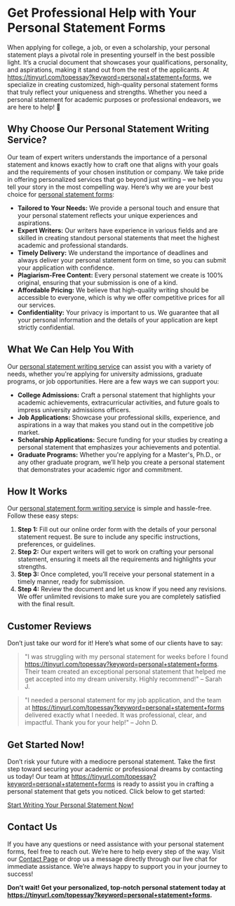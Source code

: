 # Get Professional Help with Your Personal Statement Forms

When applying for college, a job, or even a scholarship, your personal statement plays a pivotal role in presenting yourself in the best possible light. It’s a crucial document that showcases your qualifications, personality, and aspirations, making it stand out from the rest of the applicants. At https://tinyurl.com/topessay?keyword=personal+statement+forms, we specialize in creating customized, high-quality personal statement forms that truly reflect your uniqueness and strengths. Whether you need a personal statement for academic purposes or professional endeavors, we are here to help! 🌟

## Why Choose Our Personal Statement Writing Service?

Our team of expert writers understands the importance of a personal statement and knows exactly how to craft one that aligns with your goals and the requirements of your chosen institution or company. We take pride in offering personalized services that go beyond just writing – we help you tell your story in the most compelling way. Here’s why we are your best choice for [personal statement forms](https://tinyurl.com/topessay?keyword=personal+statement+forms):

- **Tailored to Your Needs:** We provide a personal touch and ensure that your personal statement reflects your unique experiences and aspirations.
- **Expert Writers:** Our writers have experience in various fields and are skilled in creating standout personal statements that meet the highest academic and professional standards.
- **Timely Delivery:** We understand the importance of deadlines and always deliver your personal statement form on time, so you can submit your application with confidence.
- **Plagiarism-Free Content:** Every personal statement we create is 100% original, ensuring that your submission is one of a kind.
- **Affordable Pricing:** We believe that high-quality writing should be accessible to everyone, which is why we offer competitive prices for all our services.
- **Confidentiality:** Your privacy is important to us. We guarantee that all your personal information and the details of your application are kept strictly confidential.

## What We Can Help You With

Our [personal statement writing service](https://tinyurl.com/topessay?keyword=personal+statement+forms) can assist you with a variety of needs, whether you're applying for university admissions, graduate programs, or job opportunities. Here are a few ways we can support you:

- **College Admissions:** Craft a personal statement that highlights your academic achievements, extracurricular activities, and future goals to impress university admissions officers.
- **Job Applications:** Showcase your professional skills, experience, and aspirations in a way that makes you stand out in the competitive job market.
- **Scholarship Applications:** Secure funding for your studies by creating a personal statement that emphasizes your achievements and potential.
- **Graduate Programs:** Whether you're applying for a Master's, Ph.D., or any other graduate program, we’ll help you create a personal statement that demonstrates your academic rigor and commitment.

## How It Works

Our [personal statement form writing service](https://tinyurl.com/topessay?keyword=personal+statement+forms) is simple and hassle-free. Follow these easy steps:

1. **Step 1:** Fill out our online order form with the details of your personal statement request. Be sure to include any specific instructions, preferences, or guidelines.
2. **Step 2:** Our expert writers will get to work on crafting your personal statement, ensuring it meets all the requirements and highlights your strengths.
3. **Step 3:** Once completed, you’ll receive your personal statement in a timely manner, ready for submission.
4. **Step 4:** Review the document and let us know if you need any revisions. We offer unlimited revisions to make sure you are completely satisfied with the final result.

## Customer Reviews

Don’t just take our word for it! Here’s what some of our clients have to say:

> "I was struggling with my personal statement for weeks before I found https://tinyurl.com/topessay?keyword=personal+statement+forms. Their team created an exceptional personal statement that helped me get accepted into my dream university. Highly recommend!" – Sarah J.

> "I needed a personal statement for my job application, and the team at https://tinyurl.com/topessay?keyword=personal+statement+forms delivered exactly what I needed. It was professional, clear, and impactful. Thank you for your help!" – John D.

## Get Started Now!

Don’t risk your future with a mediocre personal statement. Take the first step toward securing your academic or professional dreams by contacting us today! Our team at https://tinyurl.com/topessay?keyword=personal+statement+forms is ready to assist you in crafting a personal statement that gets you noticed. Click below to get started:

[Start Writing Your Personal Statement Now!](https://tinyurl.com/topessay?keyword=personal+statement+forms)

## Contact Us

If you have any questions or need assistance with your personal statement forms, feel free to reach out. We’re here to help every step of the way. Visit our [Contact Page](https://tinyurl.com/topessay?keyword=personal+statement+forms) or drop us a message directly through our live chat for immediate assistance. We’re always happy to support you in your journey to success!

**Don’t wait! Get your personalized, top-notch personal statement today at https://tinyurl.com/topessay?keyword=personal+statement+forms.**
